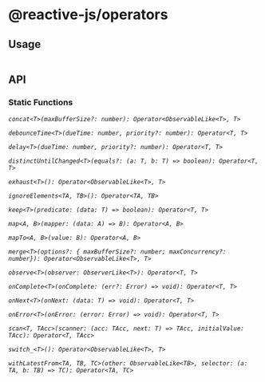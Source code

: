 # @reactive-js/operators



## Usage

```typescript
```

## API

### Static Functions

*`concat<T>(maxBufferSize?: number): Operator<ObservableLike<T>, T>`*

*`debounceTime<T>(dueTime: number, priority?: number): Operator<T, T>`*

*`delay<T>(dueTime: number, priority?: number): Operator<T, T>`*

*`distinctUntilChanged<T>(equals?: (a: T, b: T) => boolean): Operator<T, T>`*

*`exhaust<T>(): Operator<ObservableLike<T>, T>`*

*`ignoreElements<TA, TB>(): Operator<TA, TB>`*

*`keep<T>(predicate: (data: T) => boolean): Operator<T, T>`*

*`map<A, B>(mapper: (data: A) => B): Operator<A, B>`*

*`mapTo<A, B>(value: B): Operator<A, B>`*

*`merge<T>(options?: { maxBufferSize?: number; maxConcurrency?: number}): Operator<ObservableLike<T>, T>`*

*`observe<T>(observer: ObserverLike<T>): Operator<T, T>`*

*`onComplete<T>(onComplete: (err?: Error) => void): Operator<T, T>`*

*`onNext<T>(onNext: (data: T) => void): Operator<T, T>`*

*`onError<T>(onError: (error: Error) => void): Operator<T, T>`*

*`scan<T, TAcc>(scanner: (acc: TAcc, next: T) => TAcc, initialValue: TAcc): Operator<T, TAcc>`*

*`switch_<T>(): Operator<ObservableLike<T>, T>`*

*`withLatestFrom<TA, TB, TC>(other: ObservableLike<TB>, selector: (a: TA, b: TB) => TC): Operator<TA, TC>`*
